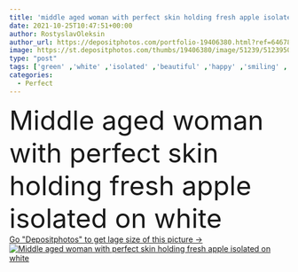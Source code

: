 ```yaml
---
title: 'middle aged woman with perfect skin holding fresh apple isolated on white'
date: 2021-10-25T10:47:51+00:00
author: RostyslavOleksin
author_url: https://depositphotos.com/portfolio-19406380.html?ref=64678756
image: https://st.depositphotos.com/thumbs/19406380/image/51239/512395040/api_thumb_450.jpg?forcejpeg=true
type: "post"
tags: ['green' ,'white' ,'isolated' ,'beautiful' ,'happy' ,'smiling' ,'beauty' ,'cheerful' ,'fresh' ,'caucasian' ,'food' ,'diet' ,'apple' ,'fruit' ,'juicy' ,'wellbeing' ,'face' ,'care' ,'whole' ,'ripe' ,'skin' ,'emotion' ,'concept' ,'vitamin' ,'hold' ,'woman' ,'skincare' ,'body' ,'clean' ,'purity' ,'joyful' ,'blonde' ,'perfect' ,'attractive' ,'positive' ,'mature' ,'pleased' ,'wellness' ,'bodycare' ,'vital' ,'Healthy Eating' ,'copy space' ,'one person' ,'Studio Shot' ,'middle aged' ,'proper nutrition' ]
categories: 
  - Perfect
---
```

<div aling="center">
            <font size="60"> Middle aged woman with perfect skin holding fresh apple isolated on white</font>   
</div>
<div>
    <a href='https://st.depositphotos.com/thumbs/19406380/image/51239/512395040/api_thumb_450.jpg?forcejpeg=true?ref=64678756' target=_blank > Go "Depositphotos" to get lage size of this picture ->
        <img href='https://st.depositphotos.com/thumbs/19406380/image/51239/512395040/api_thumb_450.jpg?forcejpeg=true?ref=64678756' src='https://st.depositphotos.com/19406380/51239/i/950/depositphotos_512395040-stock-photo-middle-aged-woman-perfect-skin.jpg?forcejpeg=true' alt='Middle aged woman with perfect skin holding fresh apple isolated on white' >
    </a>
</div>
